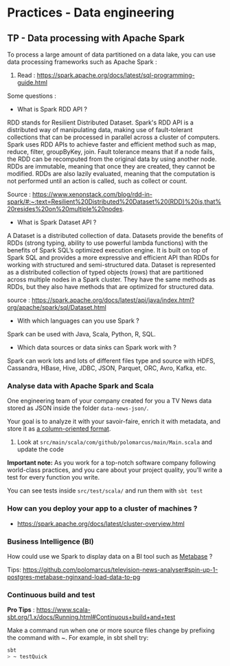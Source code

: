 # Practices - Data engineering

## TP - Data processing with Apache Spark
To process a large amount of data partitioned on a data lake, you can use data processing frameworks such as Apache Spark :
1. Read : https://spark.apache.org/docs/latest/sql-programming-guide.html

Some questions :
* What is Spark RDD API ?

RDD stands for Resilient Distributed Dataset.
Spark's RDD API is a distributed way of manipulating data, making use of fault-tolerant collections that can be processed in parallel across a cluster of computers. 
Spark uses RDD APIs to achieve faster and efficient method such as map, reduce, filter, groupByKey, join.
Fault tolerance means that if a node fails, the RDD can be recomputed from the original data by using another node.
RDDs are immutable, meaning that once they are created, they cannot be modified.
RDDs are also lazily evaluated, meaning that the computation is not performed until an action is called, such as collect or count.

Source : https://www.xenonstack.com/blog/rdd-in-spark/#:~:text=Resilient%20Distributed%20Dataset%20(RDD)%20is,that%20resides%20on%20multiple%20nodes.

* What is Spark Dataset API ?

A Dataset is a distributed collection of data. Datasets provide the benefits of RDDs (strong typing, ability to use powerful lambda functions) with the benefits of Spark SQL’s optimized execution engine. 
It is built on top of Spark SQL and provides a more expressive and efficient API than RDDs for working with structured and semi-structured data.
Dataset is represented as a distributed collection of typed objects (rows) that are partitioned across multiple nodes in a Spark cluster.
They have the same methods as RDDs, but they also have methods that are optimized for structured data.

source : https://spark.apache.org/docs/latest/api/java/index.html?org/apache/spark/sql/Dataset.html

* With which languages can you use Spark ? 

Spark can be used with Java, Scala, Python, R, SQL.

* Which data sources or data sinks can Spark work with ? 

Spark can work lots and lots of different files type and source with HDFS, Cassandra, HBase, Hive, JDBC, JSON, Parquet, ORC, Avro, Kafka, etc.

### Analyse data with Apache Spark and Scala 
One engineering team of your company created for you a TV News data stored as JSON inside the folder `data-news-json/`.

Your goal is to analyze it with your savoir-faire, enrich it with metadata, and store it as [a column-oriented format](https://parquet.apache.org/).

1. Look at `src/main/scala/com/github/polomarcus/main/Main.scala` and update the code 

**Important note:** As you work for a top-notch software company following world-class practices, and you care about your project quality, you'll write a test for every function you write.

You can see tests inside `src/test/scala/` and run them with `sbt test`

### How can you deploy your app to a cluster of machines ?
* https://spark.apache.org/docs/latest/cluster-overview.html

### Business Intelligence (BI)
How could use we Spark to display data on a BI tool such as [Metabase](https://www.metabase.com/) ?

Tips: https://github.com/polomarcus/television-news-analyser#spin-up-1-postgres-metabase-nginxand-load-data-to-pg

### Continuous build and test
**Pro Tips** : https://www.scala-sbt.org/1.x/docs/Running.html#Continuous+build+and+test

Make a command run when one or more source files change by prefixing the command with ~. For example, in sbt shell try:
```bash
sbt
> ~ testQuick
```
